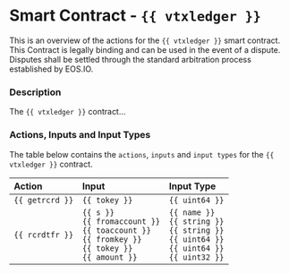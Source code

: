 # Smart Contract - `{{ vtxledger }}`

This is an overview of the actions for the `{{ vtxledger }}` smart contract. This Contract is legally binding and can be used in the event of a dispute. Disputes shall be settled through the standard arbitration process established by EOS.IO.

### Description

The `{{ vtxledger }}` contract...

### Actions, Inputs and Input Types

The table below contains the `actions`, `inputs` and `input types` for the `{{ vtxledger }}` contract.

| Action | Input | Input Type |
|:--|:--|:--|
| `{{ getrcrd }}` | `{{ tokey }}` | `{{ uint64 }}` |
| `{{ rcrdtfr }}` | `{{ s }}`<br/>`{{ fromaccount }}`<br/>`{{ toaccount }}`<br/>`{{ fromkey }}`<br/>`{{ tokey }}`<br/>`{{ amount }}` | `{{ name }}`<br/>`{{ string }}`<br/>`{{ string }}`<br/>`{{ uint64 }}`<br/>`{{ uint64 }}`<br/>`{{ uint32 }}` |